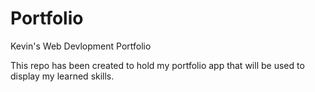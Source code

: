 # Portfolio
Kevin's Web Devlopment Portfolio

This repo has been created to hold my portfolio app that will be used to display my learned skills.

